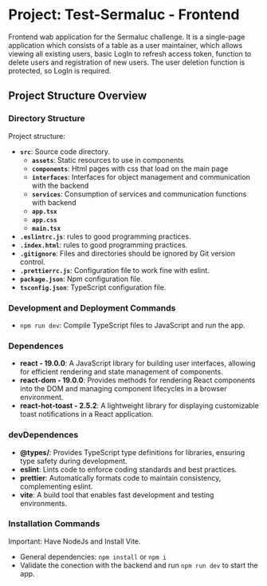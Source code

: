 # Project: Test-Sermaluc - Frontend

Frontend wab application for the Sermaluc challenge. It is a single-page application which consists of a table as a user maintainer, which allows viewing all existing users, basic LogIn to refresh access token, function to delete users and registration of new users. The user deletion function is protected, so LogIn is required.

## Project Structure Overview

### Directory Structure

Project structure:

- **`src`**: Source code directory.
  - **`assets`**: Static resources to use in components
  - **`components`**: Html pages with css that load on the main page
  - **`interfaces`**: Interfaces for object management and communication with the backend
  - **`services`**: Consumption of services and communication functions with backend
  - **`app.tsx`**
  - **`app.css`**
  - **`main.tsx`** 
- **`.eslintrc.js`**: rules to good programming practices.
- **`.index.html`**: rules to good programming practices.
- **`.gitignore`**: Files and directories should be ignored by Git version control.
- **`.prettierrc.js`**: Configuration file to work fine with eslint.
- **`package.json`**: Npm configuration file.
- **`tsconfig.json`**: TypeScript configuration file.

### Development and Deployment Commands

- `npm run dev`: Compile TypeScript files to JavaScript and run the app.
 
### Dependences

- **react - 19.0.0**: A JavaScript library for building user interfaces, allowing for efficient rendering and state management of components.
- **react-dom - 19.0.0**: Provides methods for rendering React components into the DOM and managing component lifecycles in a browser environment.
- **react-hot-toast - 2.5.2**: A lightweight library for displaying customizable toast notifications in a React application.


### devDependences

- **@types/**: Provides TypeScript type definitions for libraries, ensuring type safety during development.
- **eslint**: Lints code to enforce coding standards and best practices.
- **prettier**: Automatically formats code to maintain consistency, complementing eslint.
- **vite**: A build tool that enables fast development and testing environments.

### Installation Commands
  Important: Have NodeJs and Install Vite.
- General dependencies: `npm install` or `npm i`
- Validate the conection with the backend and run `npm run dev` to start the app.